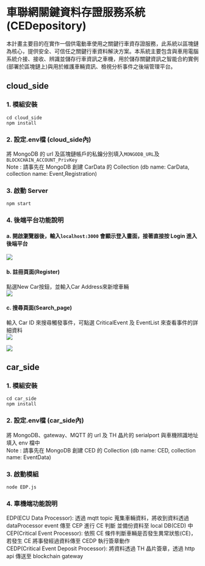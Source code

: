 # 車聯網關鍵資料存證服務系統 (CEDepository)   
本計畫主要目的在實作一個供電動車使用之關鍵行車資存證服務，此系統以區塊鏈為核心，提供安全、可信任之關鍵行車資料解決方案。本系統主要包含與車用電腦系統介接、接收、辨識並儲存行車資訊之車機，用於儲存關鍵資訊之智能合約實例(部署於區塊鏈上)與用於維護車輛資訊、檢視分析事件之後端管理平台。  

## cloud_side
### 1. 模組安裝
```
cd cloud_side
npm install
```
### 2. 設定.env檔 (cloud_side內)
將 MongoDB 的 url 及區塊鏈帳戶的私鑰分別填入```MONGODB_URL```及```BLOCKCHAIN_ACCOUNT_PrivKey```  
Note : 請事先在 MongoDB 創建 CarData 的 Collection (db name: CarData, collection name: Event,Registration)
### 3. 啟動 Server 
```
npm start
```
### 4. 後端平台功能說明
#### a. 開啟瀏覽器後，輸入```localhost:3000``` 會顯示登入畫面，接著直接按 Login 進入後端平台  
![](https://i.imgur.com/7XPE6YW.png)

#### b. 註冊頁面(Register)
點選New Car按鈕，並輸入Car Address來新增車輛  
![](https://i.imgur.com/G9qHWuV.png)

#### c. 搜尋頁面(Search_page)
輸入 Car ID 來搜尋觸發事件，可點選 CriticalEvent 及 EventList 來查看事件的詳細資料  
![](https://i.imgur.com/UuufhuA.png)

![](https://i.imgur.com/zu2IOVX.png)

## car_side
### 1. 模組安裝
```
cd car_side
npm install
```
### 2. 設定.env檔 (car_side內)
將 MongoDB、gateway、MQTT 的 url 及 TH 晶片的 serialport 與車機辨識地址填入 env 檔中  
Note : 請事先在 MongoDB 創建 CED 的 Collection (db name: CED, collection name: EventData)
### 3. 啟動模組
```
node EDP.js
```
### 4. 車機端功能說明
EDP(ECU Data Processor): 透過 mqtt topic 蒐集車輛資料，將收到資料透過 dataProcessor event 傳至 CEP 進行 CE 判斷 並備份資料至 local DB(CED) 中  
CEP(Critical Event Processor): 依照 CE 條件判斷車輛是否發生異常狀態(CE)，若發生 CE 將事發經過資料傳至 CEDP 執行簽章動作  
CEDP(Critical Event Deposit Processor): 將資料透過 TH 晶片簽章，透過 http api 傳送至 blockchain gateway  


